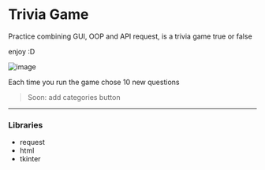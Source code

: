 # Trivia Game

Practice combining GUI, OOP and API request, is a trivia game true or false

enjoy :D

![image](https://user-images.githubusercontent.com/94363566/180948150-1cbd09c1-08a3-4c12-91ad-fb816d692614.png)

Each time you run the game chose 10 new questions

> Soon: add categories button

---
### Libraries
- request
- html
- tkinter



